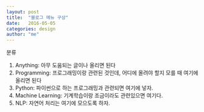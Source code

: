 ```yaml
---
layout: post
title:  "블로그 메뉴 구상"
date:   2016-05-05
categories: design
author: "me"
---
```


분류
1. Anything: 아무 도움되는 글이나 올리면 된다
2. Programming: 프로그래밍이랑 관련된 것인데, 어디에 올려야 할지 모를 때 여기에 올리면 된다
3. Python: 파이썬으로 하는 프로그래밍과 관련되면 여기에 넣자.
4. Machine Learning: 기계학습이랑 조금이라도 관련있으면 여기다.
5. NLP: 자연어 처리는 여기에 모으도록 하자.
